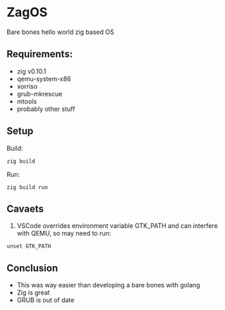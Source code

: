 # ZagOS

Bare bones hello world zig based OS

## Requirements:

- zig v0.10.1
- qemu-system-x86
- xorriso
- grub-mkrescue
- mtools
- probably other stuff


## Setup

Build:

```
zig build
```

Run:

```
zig build run
```

## Cavaets

1. VSCode overrides environment variable GTK_PATH and can interfere with QEMU, so may need to run:

```unset GTK_PATH ```

## Conclusion

- This was way easier than developing a bare bones with golang
- Zig is great
- GRUB is out of date